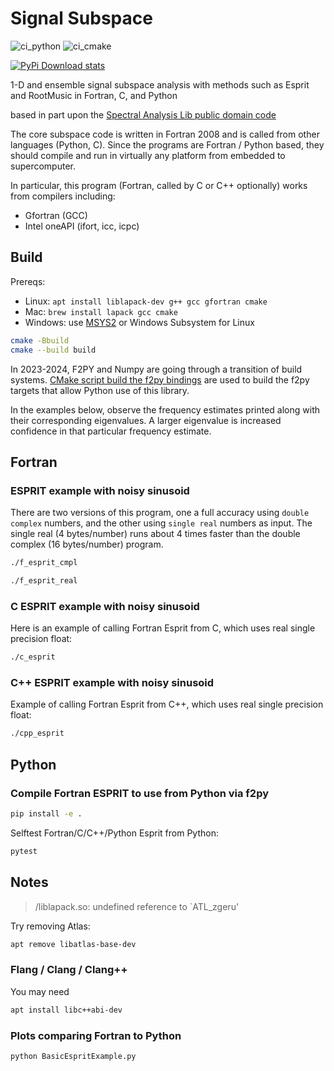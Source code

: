 # Signal Subspace

![ci_python](https://github.com/scivision/signal_subspace/workflows/ci_python/badge.svg)
![ci_cmake](https://github.com/scivision/signal_subspace/workflows/ci_cmake/badge.svg)

[![PyPi Download stats](http://pepy.tech/badge/signal_subspace)](http://pepy.tech/project/signal_subspace)

1-D and ensemble signal subspace analysis with methods such as Esprit
and RootMusic in Fortran, C, and Python

based in part upon the
[Spectral Analysis Lib public domain code](https://github.com/vincentchoqueuse/spectral_analysis_project)

The core subspace code is written in Fortran 2008 and is called from other languages (Python, C).
Since the programs are Fortran / Python based, they should compile and run in virtually any platform from embedded to supercomputer.

In particular, this program (Fortran, called by C or C++ optionally) works from compilers including:

* Gfortran (GCC)
* Intel oneAPI (ifort, icc, icpc)

## Build

Prereqs:

* Linux: `apt install liblapack-dev g++ gcc gfortran cmake`
* Mac: `brew install lapack gcc cmake`
* Windows: use [MSYS2](https://www.scivision.dev/install-msys2-windows/) or Windows Subsystem for Linux

```sh
cmake -Bbuild
cmake --build build
```

In 2023-2024, F2PY and Numpy are going through a transition of build systems.
[CMake script build the f2py bindings](https://numpy.org/doc/stable/f2py/buildtools/cmake.html)
are used to build the f2py targets that allow Python use of this library.

In the examples below, observe the frequency estimates printed along with their corresponding eigenvalues.
A larger eigenvalue is increased confidence in that particular frequency estimate.

## Fortran

### ESPRIT example with noisy sinusoid

There are two versions of this program, one a full accuracy using `double complex` numbers, and the other using `single real` numbers as input.
The single real (4 bytes/number) runs about 4 times faster than the double complex (16 bytes/number) program.

```sh
./f_esprit_cmpl

./f_esprit_real
```

### C ESPRIT example with noisy sinusoid

Here is an example of calling Fortran Esprit from C, which uses real
single precision float:

```sh
./c_esprit
```

### C++ ESPRIT example with noisy sinusoid

Example of calling Fortran Esprit from C++, which uses real single precision float:

```sh
./cpp_esprit
```

## Python

### Compile Fortran ESPRIT to use from Python via f2py

```sh
pip install -e .
```

Selftest Fortran/C/C++/Python Esprit from Python:

```sh
pytest
```

## Notes

> /liblapack.so: undefined reference to `ATL_zgeru'

Try removing Atlas:

```sh
apt remove libatlas-base-dev
```

### Flang / Clang / Clang++

You may need

```sh
apt install libc++abi-dev
```

### Plots comparing Fortran to Python

```sh
python BasicEspritExample.py
```

